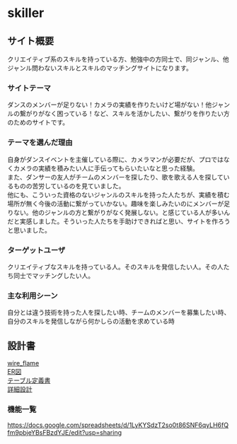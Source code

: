 # **skiller**

## サイト概要
クリエイティブ系のスキルを持っている方、勉強中の方同士で、同ジャンル、他ジャンル問わないスキルとスキルのマッチングサイトになります。

### サイトテーマ
ダンスのメンバーが足りない！カメラの実績を作りたいけど場がない！他ジャンルの繋がりがなく困っている！など、スキルを活かしたい、繋がりを作りたい方のためのサイトです。

### テーマを選んだ理由
自身がダンスイベントを主催している際に、カメラマンが必要だが、プロではなくカメラの実績を積みたい人に手伝ってもらいたいなと思った経験。  
また、ダンサーの友人がチームのメンバーを探したり、歌を歌える人を探しているものの苦労しているのを見ていました。  
他にも、こういった資格のないジャンルのスキルを持った人たちが、実績を積む場所が無く今後の活動に繋がっていかない。趣味を楽しみたいのにメンバーが足りない。他のジャンルの方と繋がりがなく発展しない。と感じている人が多いんだと実感しました。そういった人たちを手助けできればと思い、サイトを作ろうと思いました。

### ターゲットユーザ
クリエイティブなスキルを持っている人。そのスキルを発信したい人。その人たち同士でマッチングしたい人。

### 主な利用シーン
自分とは違う技術を持った人を探したい時、チームのメンバーを募集したい時、自分のスキルを発信しながら何かしらの活動を求めている時

## 設計書
[wire_flame](https://drive.google.com/file/d/15gh7PXpPc-O32WLt6wRdboGPrTbOl2c3/view?usp=sharing)  
[ER図](https://drive.google.com/file/d/1xdTNnrtIyyKH4CR4qj_NhWlwYNY7c8lb/view?usp=sharing)  
[テーブル定義書](https://drive.google.com/file/d/1hORaXQLOw55wVUw0M8RiO6yRQL7SzY1P/view?usp=sharing)  
[詳細設計](https://drive.google.com/file/d/1OS36pPN58HP5PcepaKIOKfYqGmUBQeDs/view?usp=sharing)

### 機能一覧
https://docs.google.com/spreadsheets/d/1LyKYSdzT2so0t86SNF6qyLH6fQfm9pbjeYBsFBzdYJE/edit?usp=sharing
